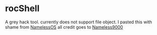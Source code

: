 # rocShell
A grey hack tool. currently does not support file object.
I pasted this with shame from [NamelessOS](https://github.com/Nameless9000/NamelessOS)
all credit goes to [Nameless9000](https://github.com/Nameless9000)
